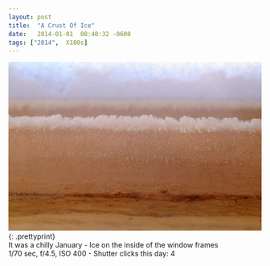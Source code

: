 ```yaml
---
layout: post
title:  "A Crust Of Ice"
date:   2014-01-01  08:40:32 -0600
tags: ["2014",  X100s]
---
```

![:title](/images/2014/2014_0128_DSCF1526.jpg)
{: .prettyprint}  
It was a chilly January - Ice on the inside of the window frames  
1/70 sec, f/4.5, ISO 400 - Shutter clicks this day: 4